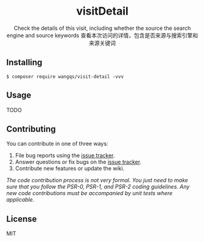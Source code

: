 <h1 align="center"> visitDetail </h1>

<p align="center"> Check the details of this visit, including whether the source the search engine and source keywords 查看本次访问的详情，包含是否来源与搜索引擎和来源关键词</p>

## Installing

```shell
$ composer require wangqs/visit-detail -vvv
```

## Usage

TODO

## Contributing

You can contribute in one of three ways:

1. File bug reports using the [issue tracker](https://github.com/wangqs/visitDetail/issues).
2. Answer questions or fix bugs on the [issue tracker](https://github.com/wangqs/visitDetail/issues).
3. Contribute new features or update the wiki.

_The code contribution process is not very formal. You just need to make sure that you follow the PSR-0, PSR-1, and
PSR-2 coding guidelines. Any new code contributions must be accompanied by unit tests where applicable._

## License

MIT